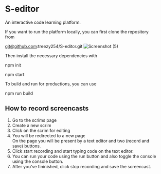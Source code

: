 # S-editor 
An interactive code learning platform.
  
If you want to run the platform locally, you can first clone the repository from
 
git@github.com:treezy254/S-editor.git 
![Screenshot (5)](https://github.com/treezy254/S-editor/assets/84716878/022c5eb1-386c-411d-8f06-647c28b1f7b9)
 
Then install the necessary dependencies with
 
npm init 
 
npm start  
 
To build and run for productions, you can use
 
npm run build 

## How to record screencasts
<ol>
<li>Go to the scrims page</li>
<li>Create a new scrim</li>
<li>Click on the scrim for editing</li>
<li>You will be redirected to a new page</li>
On the page you will be present by a text editor and two (record and save) buttons.<br/>
<li>Click start recording and start typing code on the text editor.</li>
<li>You can run your code using the run button and also toggle the console using the console button.</li>
<li>After you've fininished, click stop recording and save the screencast.</li>
</ol>

